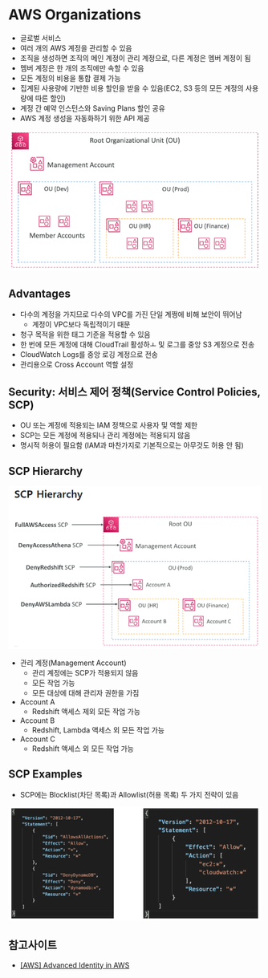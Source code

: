 # AWS Organizations
- 글로벌 서비스
- 여러 개의 AWS 계정을 관리할 수 있음
- 조직을 생성하면 조직의 메인 계정이 관리 계정으로, 다른 계정은 멤버 계정이 됨
- 멤버 계정은 한 개의 조직에만 속할 수 있음
- 모든 계정의 비용을 통합 결제 가능
- 집계된 사용량에 기반한 비용 할인을 받을 수 있음(EC2, S3 등의 모든 계정의 사용량에 따른 할인)
- 계정 간 예약 인스턴스와 Saving Plans 할인 공유
- AWS 계정 생성을 자동화하기 위한 API 제공


![alt text](../../images/cloud/orginizations.png)

## Advantages
- 다수의 계정을 가지므로 다수의 VPC를 가진 단일 계쩡에 비해 보안이 뛰어남
  - 계정이 VPC보다 독립적이기 때문
- 청구 목적을 위한 태그 기준을 적용할 수 있음
- 한 번에 모든 계정에 대해 CloudTrail 활성하ㅗ 및 로그를 중앙 S3 계정으로 전송
- CloudWatch Logs를 중앙 로깅 계정으로 전송
- 관리용으로 Cross Account 역할 설정

## Security: 서비스 제어 정책(Service Control Policies, SCP)
- OU 또는 계정에 적용되는 IAM 정책으로 사용자 및 역할 제한
- SCP는 모든 계정에 적용되나 관리 계정에는 적용되지 않음
- 명시적 허용이 필요함 (IAM과 마찬가지로 기본적으로는 아무것도 허용 안 됨)


## SCP Hierarchy

![alt text](../../images/cloud/scp_hierarchy.png)

- 관리 계정(Management Account)
  - 관리 계정에는 SCP가 적용되지 않음
  - 모든 작업 가능
  - 모든 대상에 대해 관리자 권한을 가짐
- Account A
  - Redshift 액세스 제외 모든 작업 가능
- Account B
  - Redshift, Lambda 액세스 외 모든 작업 가능
- Account C
  - Redshift 액세스 외 모든 작업 가능

## SCP Examples
- SCP에는 Blocklist(차단 목록)과 Allowlist(허용 목록) 두 가지 전략이 있음

![alt text](image-2.png)


## 참고사이트
- [[AWS] Advanced Identity in AWS](https://velog.io/@gagaeun/AWS-Advanced-Identity-in-AWS)